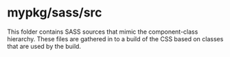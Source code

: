 # mypkg/sass/src

This folder contains SASS sources that mimic the component-class hierarchy. These files
are gathered in to a build of the CSS based on classes that are used by the build.
